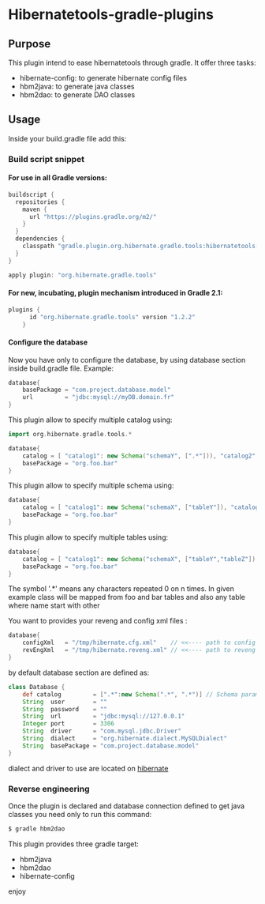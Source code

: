 # Hibernatetools-gradle-plugins

## Purpose

This plugin intend to ease hibernatetools through gradle. It offer three tasks:
- hibernate-config: to generate hibernate config files
- hbm2java: to generate java classes
- hbm2dao: to generate DAO classes

## Usage

Inside your build.gradle file add this:

### Build script snippet

#### For use in all Gradle versions:
```groovy
buildscript {
  repositories {
    maven {
      url "https://plugins.gradle.org/m2/"
    }
  }
  dependencies {
    classpath "gradle.plugin.org.hibernate.gradle.tools:hibernatetools-gradle-plugin:1.2.2"
  }
}

apply plugin: "org.hibernate.gradle.tools"
```

#### For new, incubating, plugin mechanism introduced in Gradle 2.1:
```groovy
plugins {
      id "org.hibernate.gradle.tools" version "1.2.2"
    }
```

#### Configure the database

Now you have only to configure the database, by using database section inside build.gradle file.
Example:

```groovy
database{
    basePackage = "com.project.database.model"
    url         = "jdbc:mysql://myDB.domain.fr"
}
```

This plugin allow to specify multiple catalog using:


```groovy
import org.hibernate.gradle.tools.*

database{
    catalog = [ "catalog1": new Schema("schemaY", [".*"])), "catalog2": new Schema("schemaX", [".*"]) ]
    basePackage = "org.foo.bar"
}
```

This plugin allow to specify multiple schema using:

```groovy
database{
    catalog = [ "catalog1": new Schema("schemaX", ["tableY"]), "catalog2": new Schema("schemaY", [".*"]) ]
    basePackage = "org.foo.bar"
}

```

This plugin allow to specify multiple tables using:

```groovy
database{
    catalog = [ "catalog1": new Schema("schemaX", ["tableY","tableZ"]), "catalog2": new Schema("schemaY", [".*"]) ]
    basePackage = "org.foo.bar"
}

```

The symbol '.*' means any characters repeated 0 on n times. In given example class will be mapped from foo and bar  tables and also any table where name start with other


You want to provides your reveng and config xml files :


```groovy
database{
    configXml   = "/tmp/hibernate.cfg.xml"    // <<---- path to config file
    revEngXml   = "/tmp/hibernate.reveng.xml" // <<---- path to reveng file
}
```

by default database section are defined as:

```groovy
class Database {
    def catalog         = [".*":new Schema(".*", ".*")] // Schema parameter are: schema pattern name, table pattern name
    String  user        = ""
    String  password    = ""
    String  url         = "jdbc:mysql://127.0.0.1"
    Integer port        = 3306
    String  driver      = "com.mysql.jdbc.Driver"
    String  dialect     = "org.hibernate.dialect.MySQLDialect"
    String  basePackage = "com.project.database.model"
}
```


dialect and driver to use are located on [hibernate](http://www.tutorialspoint.com/hibernate/hibernate_configuration.htm])

### Reverse engineering

Once the plugin is declared and database connection defined to get java classes you need only to run this command:

```bash
$ gradle hbm2dao
```

This plugin provides three gradle target:
- hbm2java
- hbm2dao
- hibernate-config

enjoy

